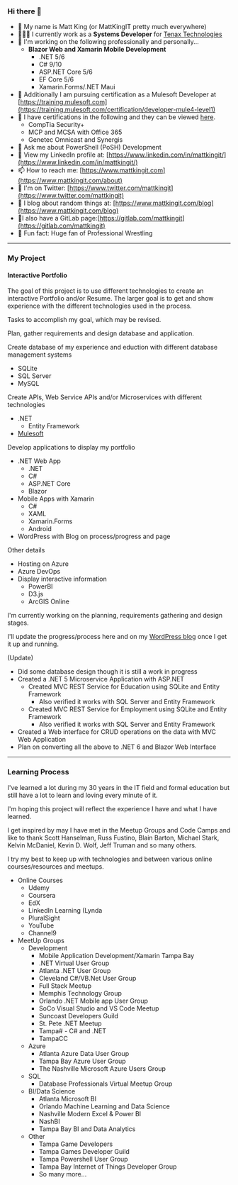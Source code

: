 ### Hi there 👋

- 🔭 My name is Matt King (or MattKingIT pretty much everywhere)
- 👨🏼‍💼 I currently work as a **Systems Developer** for [Tenax Technologies](https://tenaxtech.com)
- 🥼 I'm working on the following professionally and personally...
     - **Blazor Web and Xamarin Mobile Development**
          - .NET 5/6
          - C# 9/10
          - ASP.NET Core 5/6
          - EF Core 5/6
          - Xamarin.Forms/.NET Maui
- 🌱 Additionally I am pursuing certification as a Mulesoft Developer at [https://training.mulesoft.com](https://training.mulesoft.com/certification/developer-mule4-level1)
- 🎇 I have certifications in the following and they can be viewed [here](https://www.credly.com/users/matthew-king.e33fd382).
     - CompTia Security+
     - MCP and MCSA with Office 365
     - Genetec Omnicast and Synergis
- 💬 Ask me about PowerShell (PoSH) Development
- 👔 View my LinkedIn profile at: [https://www.linkedin.com/in/mattkingit/](https://www.linkedin.com/in/mattkingit/)
- 📫 How to reach me: [https://www.mattkingit.com](https://www.mattkingit.com/about)
- 🐥 I'm on Twitter: [https://www.twitter.com/mattkingit](https://www.twitter.com/mattkingit)
- 📘 I blog about random things at: [https://www.mattkingit.com/blog](https://www.mattkingit.com/blog)
- 🥼I also have a GitLab page:[https://gitlab.com/mattkingit](https://gitlab.com/mattkingit) 
- 🤼 Fun fact: Huge fan of Professional Wrestling

---
### My Project

#### Interactive Portfolio

The goal of this project is to use different technologies to create an interactive Portfolio and/or Resume. The larger goal is to get and show experience with the different technologies used in the process. 
  
Tasks to accomplish my goal, which may be revised.

Plan, gather requirements and design database and application.

Create database of my experience and eduction with different database management systems
- SQLite
- SQL Server
- MySQL

Create APIs, Web Service APIs and/or Microservices with different technologies
- .NET
  - Entity Framework
- [Mulesoft](https://mattkingit.github.io/mattkingitdev-mule/)

Develop applications to display my portfolio
- .NET Web App
  - .NET
  - C#
  - ASP.NET Core
  - Blazor
- Mobile Apps with Xamarin
  - C#
  - XAML
  - Xamarin.Forms
  - Android 
- WordPress with Blog on process/progress and page

Other details
- Hosting on Azure
- Azure DevOps
- Display interactive information
  - PowerBI 
  - D3.js
  - ArcGIS Online 

I'm currently working on the planning, requirements gathering and design stages. 

I'll update the progress/process here and on my [WordPress blog](https://www.mattkingit.com/blog) once I get it up and running.

(Update)
- Did some database design though it is still a work in progress
- Created a .NET 5 Microservice Application with ASP.NET
  - Created MVC REST Service for Education using SQLite and Entity Framework
    - Also verified it works with SQL Server and Entity Framework
  - Created MVC REST Service for Employment using SQLite and Entity Framework
    - Also verified it works with SQL Server and Entity Framework
- Created a Web interface for CRUD operations on the data with MVC Web Application
- Plan on converting all the above to .NET 6 and Blazor Web Interface

---
### Learning Process

I've learned a lot during my 30 years in the IT field and formal education but still have a lot to learn and loving every minute of it.

I'm hoping this project will reflect the experience I have and what I have learned. 

I get inspired by may I have met in the Meetup Groups and Code Camps and like to thank Scott Hanselman, Russ Fustino, Blain Barton, Michael Stark, Kelvin McDaniel, Kevin D. Wolf, Jeff Truman and so many others.

I try my best to keep up with technologies and between various online courses/resources and meetups.

- Online Courses
  - Udemy
  - Coursera
  - EdX
  - LinkedIn Learning (Lynda
  - PluralSight
  - YouTube
  - Channel9
- MeetUp Groups
  - Development
    - Mobile Application Development/Xamarin Tampa Bay
    - .NET Virtual User Group
    - Atlanta .NET User Group
    - Cleveland C#/VB.Net User Group
    - Full Stack Meetup
    - Memphis Technology Group
    - Orlando .NET Mobile app User Group
    - SoCo Visual Studio and VS Code Meetup
    - Suncoast Developers Guild
    - St. Pete .NET Meetup
    - Tampa# - C# and .NET
    - TampaCC
  - Azure
    - Atlanta Azure Data User Group
    - Tampa Bay Azure User Group
    - The Nashville Microsoft Azure Users Group
  - SQL
    - Database Professionals Virtual Meetup Group   
  - BI/Data Science
    - Atlanta Microsoft BI
    - Orlando Machine Learning and Data Science
    - Nashville Modern Excel & Power BI
    - NashBI
    - Tampa Bay BI and Data Analytics
  - Other
    - Tampa Game Developers
    - Tampa Games Developer Guild
    - Tampa Powershell User Group
    - Tampa Bay Internet of Things Developer Group
    - So many more...
<!--
**mattkingit/mattkingit** is a ✨ _special_ ✨ repository because its `README.md` (this file) appears on your GitHub profile.

tals-mule4>
- 👯 I’m looking to collaborate on ...
- 🤔 I’m looking for help with ...
.
- 😄 Pronouns: ...
.
-->

